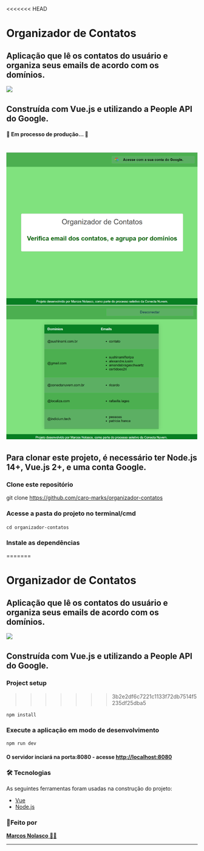 <<<<<<< HEAD

<h1 > Organizador de Contatos </h1>
<h2 > Aplicação que lê os contatos do usuário e organiza seus emails de acordo com os domínios. </h2>
<img src="https://img.shields.io/static/v1?label=Vue&message=PeopleAPI&color=7159c1&style=for-the-badge&logo=ghost"/>

## Construída com Vue.js e utilizando a People API do Google.

<h4> 
	 🚀 Em processo de produção...  🚧
</h4>

<h1 align="center">
  <img src="./public/assets/views.png" />
</h1>

## Para clonar este projeto, é necessário ter Node.js 14+, Vue.js 2+, e uma conta Google.

### Clone este repositório

git clone <https://github.com/caro-marks/organizador-contatos>

### Acesse a pasta do projeto no terminal/cmd

`cd organizador-contatos`

### Instale as dependências

=======

<h1 > Organizador de Contatos </h1>
<h2 > Aplicação que lê os contatos do usuário e organiza seus emails de acordo com os domínios. </h2>
<img src="https://img.shields.io/static/v1?label=Vue&message=PeopleAPI&color=7159c1&style=for-the-badge&logo=ghost"/>

## Construída com Vue.js e utilizando a People API do Google.

### Project setup

> > > > > > > 3b2e2df6c7221c1133f72db7514f5235df25dba5

```
npm install
```

### Execute a aplicação em modo de desenvolvimento

```
npm run dev
```

#### O servidor inciará na porta:8080 - acesse <http://localhost:8080>

### 🛠 Tecnologias

As seguintes ferramentas foram usadas na construção do projeto:

- [Vue](https://cli.vuejs.org/)
- [Node.js](https://nodejs.org/)

### <a>🚀Feito por</a>

<a href="https://www.linkedin.com/in/caro-marks">
   <b>Marcos Nolasco</b> 👋🏽
</a>

---
